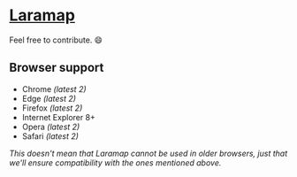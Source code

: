 # [Laramap](https://laramap.com)

Feel free to contribute. :smile:


## Browser support

* Chrome *(latest 2)*
* Edge *(latest 2)*
* Firefox *(latest 2)*
* Internet Explorer 8+
* Opera *(latest 2)*
* Safari *(latest 2)*

*This doesn't mean that Laramap cannot be used in older browsers, just that we'll ensure compatibility with the ones mentioned above.*